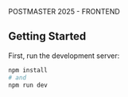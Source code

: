 POSTMASTER 2025 - FRONTEND

## Getting Started

First, run the development server:

```bash
npm install
# and
npm run dev
```